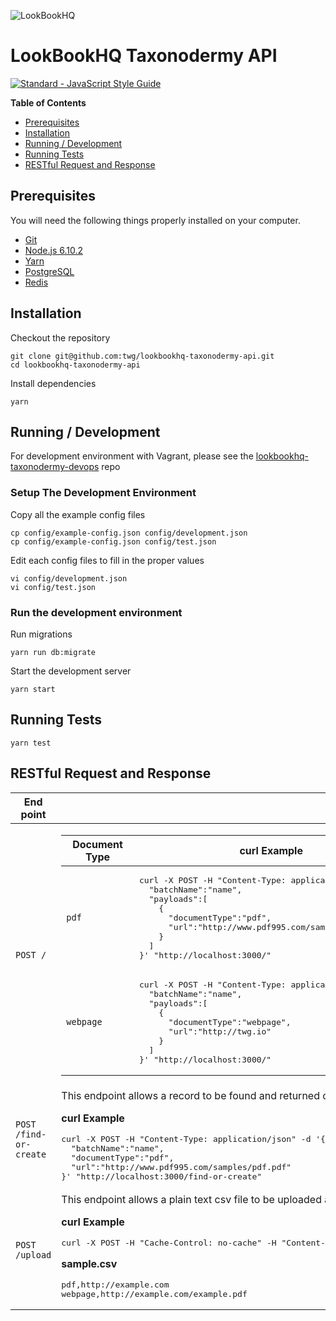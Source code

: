 ![LookBookHQ](http://static1.squarespace.com/static/55faf106e4b0f3b903028589/t/56004143e4b0dd4d54dd667c/1452718504707/?format=1500w)

# LookBookHQ Taxonodermy API


[![Standard - JavaScript Style Guide](https://img.shields.io/badge/code_style-standard-brightgreen.svg)](https://standardjs.com)


**Table of Contents**

- [Prerequisites](#prerequisites)
- [Installation](#installation)
- [Running / Development](#running--development)
- [Running Tests](#running-tests)
- [RESTful Request and Response](#restful-request-and-response)
 
## Prerequisites

You will need the following things properly installed on your computer.

- [Git](http://git-scm.com/)
- [Node.js 6.10.2](http://nodejs.org/)
- [Yarn](https://yarnpkg.com)
- [PostgreSQL](https://www.postgresql.org/)
- [Redis](https://redis.io/)

## Installation

Checkout the repository

```
git clone git@github.com:twg/lookbookhq-taxonodermy-api.git
cd lookbookhq-taxonodermy-api
```

Install dependencies

```
yarn
```

## Running / Development

For development environment with Vagrant, please see the [lookbookhq-taxonodermy-devops](https://github.com/twg/lookbookhq-taxonodermy-devops) repo

### Setup The Development Environment

Copy all the example config files

```
cp config/example-config.json config/development.json
cp config/example-config.json config/test.json
```

Edit each config files to fill in the proper values

```
vi config/development.json
vi config/test.json
```

### Run the development environment

Run migrations

```
yarn run db:migrate
```

Start the development server

```
yarn start
```

## Running Tests

```
yarn test
```

## RESTful Request and Response


<table>
  <thead>
    <tr>
      <th>End point</th>
      <th>Description</th>
    </tr>
  </thead>
  <tbody>
    <tr>
      <td><code>POST /</code></td>
      <td>
        <table>
          <thead>
            <tr>
              <th>Document Type</th>
              <th>curl Example</th>
              <th>Description</th>
            </tr>
          </thead>
          <tbody>
            <tr>
              <td><code>pdf</code></td>
              <td>
<pre>curl -X POST -H "Content-Type: application/json" -d '{
  "batchName":"name",
  "payloads":[
    {
      "documentType":"pdf",
      "url":"http://www.pdf995.com/samples/pdf.pdf"
    }
  ]
}' "http://localhost:3000/"</pre>
              </td>
              <td>This will use the DirectFileDownloader class to save the file as it is</td>
            </tr>
            <tr>
              <td><code>webpage</code></td>
              <td>
<pre>curl -X POST -H "Content-Type: application/json" -d '{
  "batchName":"name",
  "payloads":[
    {
      "documentType":"webpage",
      "url":"http://twg.io"
    }
  ]
}' "http://localhost:3000/"</pre>
              </td>
              <td>This will use the HTMLFileDownloader class. This class will use PhantomJS to render the actual page, execute any JS needed and then save the HTML output</td>
            </tr>
          </tbody>
        </table>
      </td>
    </tr>
    <tr>
      <td><code>POST /find-or-create</code></td>
      <td>
      This endpoint allows a record to be found and returned or for a record to be created. This is mainly used for the frontend
      <p><strong>curl Example</strong></p>
<pre>curl -X POST -H "Content-Type: application/json" -d '{
  "batchName":"name",
  "documentType":"pdf",
  "url":"http://www.pdf995.com/samples/pdf.pdf"
}' "http://localhost:3000/find-or-create"</pre>
      </td>
    </tr>
    <tr>
      <td><code>POST /upload</code></td>
      <td>
      This endpoint allows a plain text csv file to be uploaded and processed in bulk
      <p><strong>curl Example</strong></p>
<pre>curl -X POST -H "Cache-Control: no-cache" -H "Content-Type: multipart/form-data"  -F "batchName=name" -F "file=@sample.csv" "http://localhost:3000/upload"</pre>
<p><strong>sample.csv</strong></p>
<pre>
pdf,http://example.com
webpage,http://example.com/example.pdf
</pre>
      </td>
    </tr>
  </tbody>
</table>
